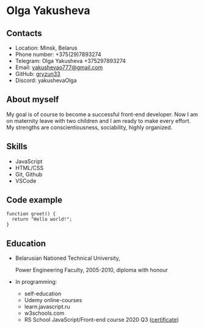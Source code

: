 # Olga Yakusheva

## Contacts
* Location: Minsk, Belarus
* Phone number: +375(29)7893274
* Telegram: Olga Yakusheva +375297893274
* Email: yakushevao777@gmail.com
* GitHub: [gryzun33](https://github.com/gryzun33)
* Discord: yakushevaOlga

## About myself
My goal is of course to become a successful front-end developer. Now I am on maternity leave with two children and I am ready to make every effort. My strengths are conscientiousness, sociability, highly organized.

## Skills
* JavaScript
* HTML/CSS
* Git, Github
* VSCode

## Code example
```
function greet() {
  return "Hello world!";
}
```
## Education

* Belarusian Nationed Technical University,     
    
  Power Engineering Faculty, 2005-2010, diploma with honour

* In programming:
   - self-education
   - Udemy online-courses
   - learn.javascript.ru
   - w3schools.com
   - RS School JavaScript/Front-end course 2020 Q3 ([certificate](https://app.rs.school/certificate/r56htpdu))